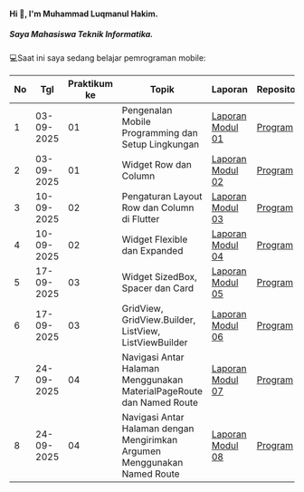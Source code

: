 #### Hi 👋, I'm Muhammad Luqmanul Hakim. 
##### Saya Mahasiswa Teknik Informatika.

💻Saat ini saya sedang belajar pemrograman mobile:

| No  | Tgl  | Praktikum ke  | Topik  | Laporan | Repository |
| ------------ | ------------ | ------------ | ------------ | ------------ | ------------ | 
|  1 | 03-09-2025  | 01  | Pengenalan Mobile Programming dan Setup Lingkungan  | [Laporan Modul 01](https://docs.google.com/document/d/1cWImQA9VLF50SlftX7pqrcalHG7uecvdinEmXcF_l1A/edit?usp=sharing "Laporan Modul 01") | [Program](https://github.com/luqelha/modul1-introduction "Repository") |
|  2 | 03-09-2025  | 01  | 	Widget Row dan Column  | [Laporan Modul 02](https://docs.google.com/document/d/1FI1yqgEz8n5h0r6ZtNdQJz-h9pH3_5ZKvwiC3ueBuwU/edit?usp=sharing "Laporan Modul 02") | [Program](https://github.com/luqelha/modul2-row_and_column "Repository") |
|  3 | 10-09-2025  | 02  | Pengaturan Layout Row dan Column di Flutter  | [Laporan Modul 03](https://docs.google.com/document/d/1k-mduxr6AMFDb9iRgLcEwB2sFRWZ1rdC4hHnXmhD4S4/edit?usp=sharing "Laporan Modul 03") | [Program](https://github.com/luqelha/modul3-row_column_layout_settings "Repository") |
|  4 | 10-09-2025  | 02  | Widget Flexible dan Expanded  | [Laporan Modul 04](https://docs.google.com/document/d/1JQuzww001j59XwWrlDbMEMiStbEvnTv_uhZuL2a4GPs/edit?usp=sharing "Laporan Modul 04") | [Program](https://github.com/luqelha/modul4-widget_flexible_expanded "Repository") |
|  5 | 17-09-2025  | 03  | Widget SizedBox, Spacer dan Card  | [Laporan Modul 05](https://docs.google.com/document/d/173qNpkgCUiK4YNug0M8TJ4111cxHsm3c_RwJVMQpX_c/edit?usp=sharing "Laporan Modul 05") | [Program](https://github.com/luqelha/modul5-music_card "Repository") |
|  6 | 17-09-2025  | 03  | GridView, GridView.Builder, ListView, ListViewBuilder  | [Laporan Modul 06](https://docs.google.com/document/d/1OoK4uKmH15CdB2QhPcfP6TNkPJ_Dbf1hw_83ju9KdpM/edit?usp=sharing "Laporan Modul 06") | [Program](https://github.com/luqelha/modul6-game_ui/tree/main "Repository") |
|  7 | 24-09-2025  | 04  | Navigasi Antar Halaman Menggunakan MaterialPageRoute dan Named Route | [Laporan Modul 07](https://docs.google.com/document/d/1IU_fIJbowGl9V0vsRDi9J4Vpt2PmPHm97GH0Fvammbo/edit?usp=sharing "Laporan Modul 07") | [Program](https://github.com/luqelha/modul7-navigator "Repository") |
|  8 | 24-09-2025  | 04  | Navigasi Antar Halaman dengan Mengirimkan Argumen Menggunakan Named Route  | [Laporan Modul 08](https://docs.google.com/document/d/1Gx70ZsroE3QVQ2qn63c9LuMk4kKTTm2AyEd7vcN44hw/edit?usp=sharing "Laporan Modul 08") | [Program](https://github.com/luqelha/modul8-game_navigation "Repository") |
